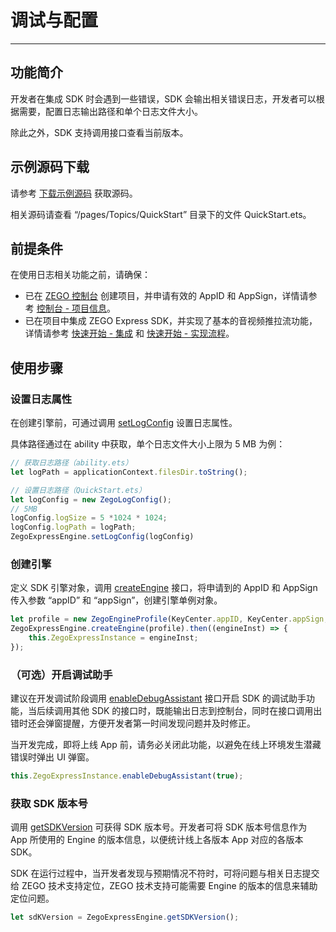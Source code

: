# 调试与配置

- - -

## 功能简介

开发者在集成 SDK 时会遇到一些错误，SDK 会输出相关错误日志，开发者可以根据需要，配置日志输出路径和单个日志文件大小。

除此之外，SDK 支持调用接口查看当前版本。

## 示例源码下载

请参考 [下载示例源码](https://doc-zh.zego.im/article/19408) 获取源码。

相关源码请查看 “/pages/Topics/QuickStart” 目录下的文件 QuickStart.ets。

## 前提条件

在使用日志相关功能之前，请确保：

- 已在 [ZEGO 控制台](https://console.zego.im) 创建项目，并申请有效的 AppID 和 AppSign，详情请参考 [控制台 - 项目信息](/console/project-info)。
- 已在项目中集成 ZEGO Express SDK，并实现了基本的音视频推拉流功能，详情请参考 [快速开始 - 集成](https://doc-zh.zego.im/article/19409) 和 [快速开始 - 实现流程](https://doc-zh.zego.im/article/19410)。


## 使用步骤

### 设置日志属性

在创建引擎前，可通过调用 [setLogConfig](https://doc-zh.zego.im/unique-api/express-video-sdk/zh/ets_ohos/classes/_zegoexpressengine_.zegoexpressengine.html#setlogconfig) 设置日志属性。

具体路径通过在 ability 中获取，单个日志文件大小上限为 5 MB 为例：

```ts
// 获取日志路径（ability.ets）
let logPath = applicationContext.filesDir.toString();

// 设置日志路径（QuickStart.ets）
let logConfig = new ZegoLogConfig();
// 5MB
logConfig.logSize = 5 *1024 * 1024;
logConfig.logPath = logPath;
ZegoExpressEngine.setLogConfig(logConfig)
```

### 创建引擎

定义 SDK 引擎对象，调用 [createEngine](https://doc-zh.zego.im/unique-api/express-video-sdk/zh/ets_ohos/classes/_zegoexpressengine_.zegoexpressengine.html#createengine) 接口，将申请到的 AppID 和 AppSign 传入参数 “appID” 和 “appSign”，创建引擎单例对象。

```ts
let profile = new ZegoEngineProfile(KeyCenter.appID, KeyCenter.appSign, ZegoScenario.General, Context);
ZegoExpressEngine.createEngine(profile).then((engineInst) => {
    this.ZegoExpressInstance = engineInst;
});
```

### （可选）开启调试助手

建议在开发调试阶段调用 [enableDebugAssistant](https://doc-zh.zego.im/unique-api/express-video-sdk/zh/ets_ohos/classes/_zegoexpressengine_.zegoexpressengine.html#enabledebugassistant) 接口开启 SDK 的调试助手功能，当后续调用其他 SDK 的接口时，既能输出日志到控制台，同时在接口调用出错时还会弹窗提醒，方便开发者第一时间发现问题并及时修正。

<Warning title="注意">


当开发完成，即将上线 App 前，请务必关闭此功能，以避免在线上环境发生潜藏错误时弹出 UI 弹窗。

</Warning>



```ts
this.ZegoExpressInstance.enableDebugAssistant(true);
```

### 获取 SDK 版本号

调用 [getSDKVersion](https://doc-zh.zego.im/unique-api/express-video-sdk/zh/ets_ohos/classes/_zegoexpressengine_.zegoexpressengine.html#getsdkversion) 可获得 SDK 版本号。开发者可将 SDK 版本号信息作为 App 所使用的 Engine 的版本信息，以便统计线上各版本 App 对应的各版本 SDK。

<Note title="说明">


SDK 在运行过程中，当开发者发现与预期情况不符时，可将问题与相关日志提交给 ZEGO 技术支持定位，ZEGO 技术支持可能需要 Engine 的版本的信息来辅助定位问题。


</Note>



```ts
let sdKVersion = ZegoExpressEngine.getSDKVersion();
```
